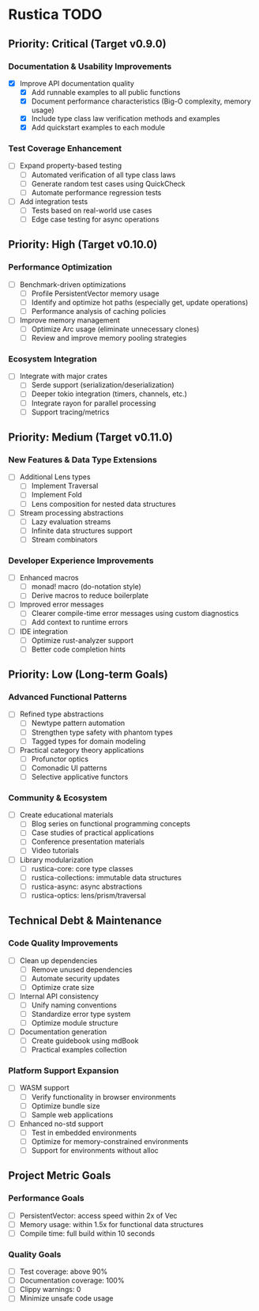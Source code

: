 # Rustica TODO

## Priority: Critical (Target v0.9.0)

### Documentation & Usability Improvements

- [x] Improve API documentation quality
  - [x] Add runnable examples to all public functions
  - [x] Document performance characteristics (Big-O complexity, memory usage)
  - [x] Include type class law verification methods and examples
  - [x] Add quickstart examples to each module

### Test Coverage Enhancement

- [ ] Expand property-based testing
  - [ ] Automated verification of all type class laws
  - [ ] Generate random test cases using QuickCheck
  - [ ] Automate performance regression tests
- [ ] Add integration tests
  - [ ] Tests based on real-world use cases
  - [ ] Edge case testing for async operations

## Priority: High (Target v0.10.0)

### Performance Optimization

- [ ] Benchmark-driven optimizations
  - [ ] Profile PersistentVector memory usage
  - [ ] Identify and optimize hot paths (especially get, update operations)
  - [ ] Performance analysis of caching policies
- [ ] Improve memory management
  - [ ] Optimize Arc usage (eliminate unnecessary clones)
  - [ ] Review and improve memory pooling strategies

### Ecosystem Integration

- [ ] Integrate with major crates
  - [ ] Serde support (serialization/deserialization)
  - [ ] Deeper tokio integration (timers, channels, etc.)
  - [ ] Integrate rayon for parallel processing
  - [ ] Support tracing/metrics

## Priority: Medium (Target v0.11.0)

### New Features & Data Type Extensions

- [ ] Additional Lens types
  - [ ] Implement Traversal
  - [ ] Implement Fold
  - [ ] Lens composition for nested data structures
- [ ] Stream processing abstractions
  - [ ] Lazy evaluation streams
  - [ ] Infinite data structures support
  - [ ] Stream combinators

### Developer Experience Improvements

- [ ] Enhanced macros
  - [ ] monad! macro (do-notation style)
  - [ ] Derive macros to reduce boilerplate
- [ ] Improved error messages
  - [ ] Clearer compile-time error messages using custom diagnostics
  - [ ] Add context to runtime errors
- [ ] IDE integration
  - [ ] Optimize rust-analyzer support
  - [ ] Better code completion hints

## Priority: Low (Long-term Goals)

### Advanced Functional Patterns

- [ ] Refined type abstractions
  - [ ] Newtype pattern automation
  - [ ] Strengthen type safety with phantom types
  - [ ] Tagged types for domain modeling
- [ ] Practical category theory applications
  - [ ] Profunctor optics
  - [ ] Comonadic UI patterns
  - [ ] Selective applicative functors

### Community & Ecosystem

- [ ] Create educational materials
  - [ ] Blog series on functional programming concepts
  - [ ] Case studies of practical applications
  - [ ] Conference presentation materials
  - [ ] Video tutorials
- [ ] Library modularization
  - [ ] rustica-core: core type classes
  - [ ] rustica-collections: immutable data structures
  - [ ] rustica-async: async abstractions
  - [ ] rustica-optics: lens/prism/traversal

## Technical Debt & Maintenance

### Code Quality Improvements

- [ ] Clean up dependencies
  - [ ] Remove unused dependencies
  - [ ] Automate security updates
  - [ ] Optimize crate size
- [ ] Internal API consistency
  - [ ] Unify naming conventions
  - [ ] Standardize error type system
  - [ ] Optimize module structure
- [ ] Documentation generation
  - [ ] Create guidebook using mdBook
  - [ ] Practical examples collection

### Platform Support Expansion

- [ ] WASM support
  - [ ] Verify functionality in browser environments
  - [ ] Optimize bundle size
  - [ ] Sample web applications
- [ ] Enhanced no-std support
  - [ ] Test in embedded environments
  - [ ] Optimize for memory-constrained environments
  - [ ] Support for environments without alloc

## Project Metric Goals

### Performance Goals

- [ ] PersistentVector: access speed within 2x of Vec
- [ ] Memory usage: within 1.5x for functional data structures
- [ ] Compile time: full build within 10 seconds

### Quality Goals

- [ ] Test coverage: above 90%
- [ ] Documentation coverage: 100%
- [ ] Clippy warnings: 0
- [ ] Minimize unsafe code usage
